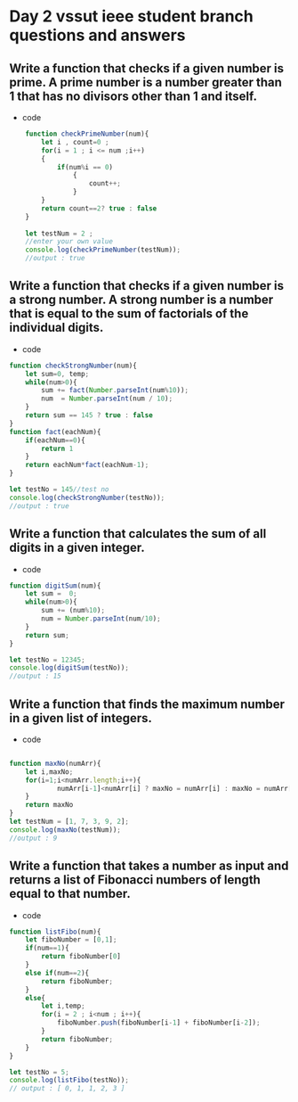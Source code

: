 # Day 2 vssut ieee student branch questions and answers 

## Write a function that checks if a given number is prime. A prime number is a number greater than 1 that has no divisors other than 1 and itself. 
* code 
```js 
    function checkPrimeNumber(num){
        let i , count=0 ;
        for(i = 1 ; i <= num ;i++)        
        {
            if(num%i == 0)
                {
                    count++;
                }
        }
        return count==2? true : false
    }
    
    let testNum = 2 ; 
    //enter your own value 
    console.log(checkPrimeNumber(testNum)); 
    //output : true
```

## Write a function that checks if a given number is a strong number. A strong number is a number that is equal to the sum of factorials of the individual digits.

* code 
            
            
```js
function checkStrongNumber(num){
    let sum=0, temp;
    while(num>0){
        sum += fact(Number.parseInt(num%10));
        num  = Number.parseInt(num / 10);
    }
    return sum == 145 ? true : false
}
function fact(eachNum){
    if(eachNum==0){
        return 1
    }
    return eachNum*fact(eachNum-1);
}

let testNo = 145//test no
console.log(checkStrongNumber(testNo));
//output : true
```

## Write a function that calculates the sum of all digits in a given integer.

* code

```js
function digitSum(num){
    let sum =  0;
    while(num>0){
        sum += (num%10);
        num = Number.parseInt(num/10);
    }
    return sum;
}

let testNo = 12345;
console.log(digitSum(testNo));
//output : 15
```

## Write a function that finds the maximum number in a given list of integers.

* code

```js

function maxNo(numArr){
    let i,maxNo;
    for(i=1;i<numArr.length;i++){
            numArr[i-1]<numArr[i] ? maxNo = numArr[i] : maxNo = numArr[i-1];
    }
    return maxNo
}
let testNum = [1, 7, 3, 9, 2];
console.log(maxNo(testNum));
//output : 9

```

## Write a function that takes a number as input and returns a list of Fibonacci numbers of length equal to that number.  

* code 

```js
function listFibo(num){
    let fiboNumber = [0,1];
    if(num==1){
        return fiboNumber[0]
    }
    else if(num==2){
        return fiboNumber;
    }
    else{
        let i,temp;
        for(i = 2 ; i<num ; i++){
            fiboNumber.push(fiboNumber[i-1] + fiboNumber[i-2]);
        }
        return fiboNumber;
    }
}

let testNo = 5;
console.log(listFibo(testNo));
// output : [ 0, 1, 1, 2, 3 ]
```